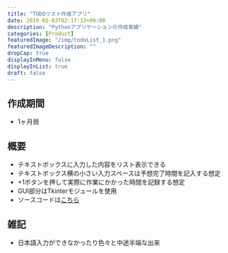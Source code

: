 ```yaml
---
title: "TODOリスト作成アプリ"
date: 2019-05-03T02:17:13+09:00
description: "Pythonアプリケーションの作成実績"
categories: [Product]
featuredImage: "/img/todoList_1.png"
featuredImageDescription: ""
dropCap: true
displayInMenu: false
displayInList: true
draft: false
---
```


## 作成期間

- 1ヶ月弱

## 概要

- テキストボックスに入力した内容をリスト表示できる
- テキストボックス横の小さい入力スペースは予想完了時間を記入する想定
- +1ボタンを押して実際に作業にかかった時間を記録する想定
- GUI部分はTkinterモジュールを使用
- ソースコードは[こちら](https://github.com/kouya17/toDoListApp)

## 雑記

- 日本語入力ができなかったり色々と中途半端な出来

